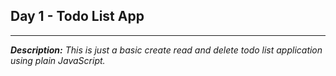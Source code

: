 ## Day 1 - Todo List App

---

***Description:*** *This is just a basic create read and delete todo list application using plain JavaScript.*

